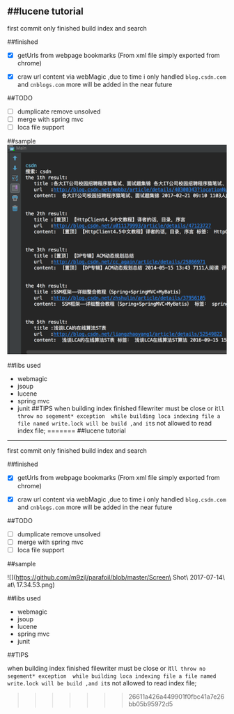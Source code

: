##lucene tutorial 
---
first commit 
only finished build index and search 

##finished

-[x] getUrls from webpage bookmarks (From xml file simply exported from chrome)
-[x] craw url content via webMagic ,due to time i only handled `blog.csdn.com` and `cnblogs.com` more will be added in the near future 



##TODO

- [ ] dumplicate remove unsolved
- [ ] merge with spring mvc
- [ ] loca file support

##sample
![](3.png)

##libs used
- webmagic
- jsoup
- lucene
- spring mvc 
- junit
##TIPS
when building index finished filewriter must be close or it`ll throw no segement* exception 
while building loca indexing file a file named write.lock will be build ,and it`s not allowed to
read index file;
=======
##lucene tutorial 

---
first commit 
only finished build index and search 

##finished

- [x] getUrls from webpage bookmarks (From xml file simply exported from chrome)
- [x] craw url content via webMagic ,due to time i only handled `blog.csdn.com` and `cnblogs.com` more will be added in the near future 



##TODO

- [ ] dumplicate remove unsolved
- [ ] merge with spring mvc
- [ ] loca file support

##sample

![](https://github.com/m9zjl/parafoil/blob/master/Screen\ Shot\ 2017-07-14\ at\ 17.34.53.png)

##libs used

- webmagic
- jsoup
- lucene
- spring mvc 
- junit

##TIPS

when building index finished filewriter must be close or it`ll throw no segement* exception 
while building loca indexing file a file named write.lock will be build ,and it`s not allowed to
read index file;
>>>>>>> 26611a426a449901f0fbc41a7e26bb05b95972d5
